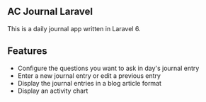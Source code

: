 ## AC Journal Laravel

This is a daily journal app written in Laravel 6.  

## Features

- Configure the questions you want to ask in day's journal entry
- Enter a new journal entry or edit a previous entry
- Display the journal entries in a blog article format
- Display an activity chart 

